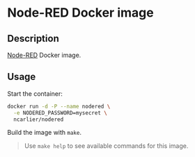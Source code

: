 # Node-RED Docker image

## Description

[Node-RED](http://nodered.org/) Docker image.

## Usage

Start the container:

```bash
docker run -d -P --name nodered \
  -e NODERED_PASSWORD=mysecret \
  ncarlier/nodered
```

Build the image with `make`.

> Use `make help` to see available commands for this image.
